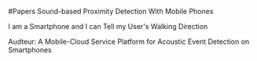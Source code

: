 #Papers
Sound-based Proximity Detection With Mobile Phones


I am a Smartphone and I can Tell my User's Walking Direction


Audteur: A Mobile-Cloud Service Platform for Acoustic Event Detection on Smartphones


